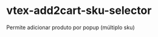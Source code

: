 vtex-add2cart-sku-selector
==========================

Permite adicionar produto por popup (múltiplo sku)

